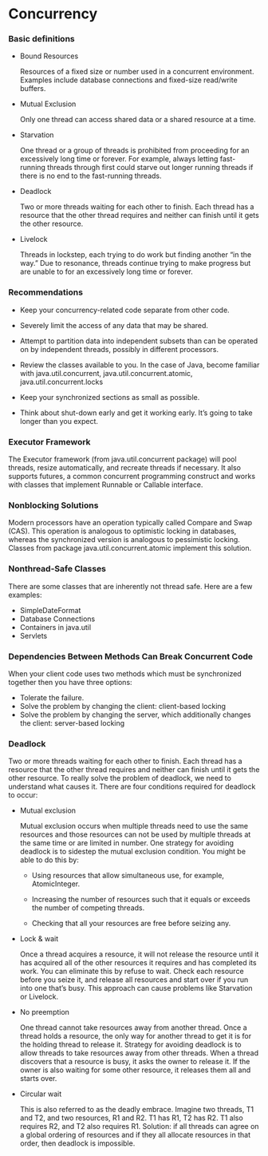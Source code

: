 # Concurrency

### Basic definitions

- Bound Resources 

  Resources of a fixed size or number used in a concurrent environment. Examples include database connections and fixed-size read/write buffers.

- Mutual Exclusion 

  Only one thread can access shared data or a shared resource at a time.

- Starvation 

  One thread or a group of threads is prohibited from proceeding for an excessively long time or forever. For example, always letting fast-running threads through first could starve out longer running threads if there is no end to the fast-running threads.

- Deadlock 

  Two or more threads waiting for each other to finish. Each thread has a resource that the other thread requires and neither can finish until it gets the other resource.

- Livelock 

  Threads in lockstep, each trying to do work but finding another “in the way.” Due to resonance, threads continue trying to make progress but are unable to for an excessively long time or forever.
  
### Recommendations

- Keep your concurrency-related code separate from other code.

- Severely limit the access of any data that may be shared.

- Attempt to partition data into independent subsets than can be operated on by independent threads, possibly in different processors.

- Review the classes available to you. In the case of Java, become familiar with java.util.concurrent, java.util.concurrent.atomic, java.util.concurrent.locks

- Keep your synchronized sections as small as possible.

- Think about shut-down early and get it working early. It’s going to take longer than you expect.

### Executor Framework

The Executor framework (from java.util.concurrent package) will pool threads, resize automatically, and recreate threads
if necessary. It also supports futures, a common concurrent programming construct and works with classes that implement Runnable or Callable interface.

### Nonblocking Solutions

Modern processors have an operation typically called Compare and Swap (CAS). This operation is analogous to optimistic locking in databases, whereas the synchronized version is analogous to pessimistic locking. Classes from package java.util.concurrent.atomic implement this solution.

### Nonthread-Safe Classes

There are some classes that are inherently not thread safe. Here are a few examples:

- SimpleDateFormat
- Database Connections
- Containers in java.util
- Servlets

### Dependencies Between Methods Can Break Concurrent Code

When your client code uses two methods which must be synchronized together then you have three options:

- Tolerate the failure.
- Solve the problem by changing the client: client-based locking
- Solve the problem by changing the server, which additionally changes the client: server-based locking

### Deadlock

Two or more threads waiting for each other to finish. Each thread has a resource that the other thread requires and neither can finish until it gets the other resource. To really solve the problem of deadlock, we need to understand what causes it. There are four conditions required for deadlock to occur:

- Mutual exclusion

  Mutual exclusion occurs when multiple threads need to use the same resources and those resources can not be used by multiple threads at the same time or are limited in number. One strategy for avoiding deadlock is to sidestep the mutual exclusion condition. You might be able to do this by:
  
  - Using resources that allow simultaneous use, for example, AtomicInteger.
  
  - Increasing the number of resources such that it equals or exceeds the number of competing threads.
  
  - Checking that all your resources are free before seizing any.

- Lock & wait

  Once a thread acquires a resource, it will not release the resource until it has acquired all of the other resources it requires and has completed its work. You can eliminate this by refuse to wait. Check each resource before you seize it, and release all resources and start over if you run into one that’s busy. This approach can cause problems like Starvation or Livelock.

- No preemption

  One thread cannot take resources away from another thread. Once a thread holds a resource, the only way for another thread to get it is for the holding thread to release it. Strategy for avoiding deadlock is to allow threads to take resources away from other threads. When a thread discovers that a resource is busy, it asks the owner to release it. If the owner is also waiting for some other resource, it releases them all and starts over.
  
- Circular wait

  This is also referred to as the deadly embrace. Imagine two threads, T1 and T2, and two resources, R1 and R2. T1 has R1, T2 has R2. T1 also requires R2, and T2 also requires R1. Solution: if all threads can agree on a global ordering of resources and if they all allocate resources in that order, then deadlock is impossible.



